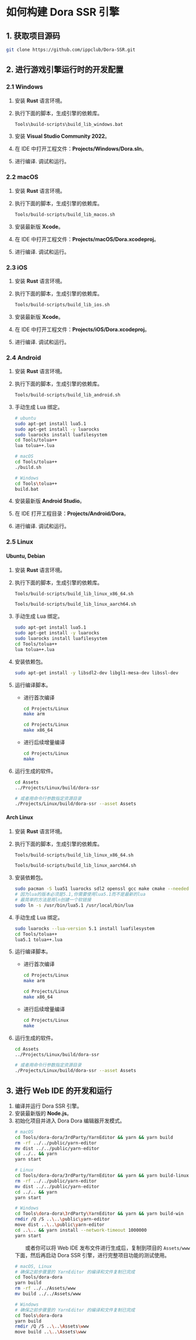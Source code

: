 # 如何构建 Dora SSR 引擎

## 1. 获取项目源码

```sh
git clone https://github.com/ippclub/Dora-SSR.git
```

## 2. 进行游戏引擎运行时的开发配置

### 2.1 Windows

1. 安装 **Rust** 语言环境。

2. 执行下面的脚本，生成引擎的依赖库。
	```sh
	Tools\build-scripts\build_lib_windows.bat
	```

3. 安装 **Visual Studio Community 2022**。

4. 在 IDE 中打开工程文件：**Projects/Windows/Dora.sln**。

5. 进行编译. 调试和运行。

### 2.2 macOS

1. 安装 **Rust** 语言环境。

2. 执行下面的脚本，生成引擎的依赖库。
	```sh
	Tools/build-scripts/build_lib_macos.sh
	```

3. 安装最新版 **Xcode**。

4. 在 IDE 中打开工程文件：**Projects/macOS/Dora.xcodeproj**。

5. 进行编译. 调试和运行。

### 2.3 iOS

1. 安装 **Rust** 语言环境。

2. 执行下面的脚本，生成引擎的依赖库。
	```sh
	Tools/build-scripts/build_lib_ios.sh
	```

3. 安装最新版 **Xcode**。

4. 在 IDE 中打开工程文件：**Projects/iOS/Dora.xcodeproj**。

5. 进行编译. 调试和运行。

### 2.4 Android

1. 安装 **Rust** 语言环境。

2. 执行下面的脚本，生成引擎的依赖库。
	```sh
	Tools/build-scripts/build_lib_android.sh
	```

3. 手动生成 Lua 绑定。
	```sh
	# ubuntu
	sudo apt-get install lua5.1
	sudo apt-get install -y luarocks
	sudo luarocks install luafilesystem
	cd Tools/tolua++
	lua tolua++.lua

	# macOS
	cd Tools/tolua++
	./build.sh

	# Windows
	cd Tools\tolua++
	build.bat
	```

4. 安装最新版 **Android Studio**。
5. 在 IDE 打开工程目录：**Projects/Android/Dora**。
6. 进行编译. 调试和运行。

### 2.5 Linux

#### Ubuntu, Debian

1. 安装 **Rust** 语言环境。

2. 执行下面的脚本，生成引擎的依赖库。
	```sh title="在 x86_64 架构上"
	Tools/build-scripts/build_lib_linux_x86_64.sh
	```

	```sh title="在 ARM64 架构上"
	Tools/build-scripts/build_lib_linux_aarch64.sh
	```

3. 手动生成 Lua 绑定。
	```sh
	sudo apt-get install lua5.1
	sudo apt-get install -y luarocks
	sudo luarocks install luafilesystem
	cd Tools/tolua++
	lua tolua++.lua
	```

4. 安装依赖包。
	```sh
	sudo apt-get install -y libsdl2-dev libgl1-mesa-dev libssl-dev
	```

5. 运行编译脚本。

	- 进行首次编译
		```sh title="在 ARM 架构上"
		cd Projects/Linux
		make arm
		```

		```sh title="在 x86_64 架构上"
		cd Projects/Linux
		make x86_64
		```

	- 进行后续增量编译
		```sh
		cd Projects/Linux
		make
		```

6. 运行生成的软件。
	```sh
	cd Assets
	../Projects/Linux/build/dora-ssr

	# 或者用命令行参数指定资源目录
	./Projects/Linux/build/dora-ssr --asset Assets
	```

#### Arch Linux

1. 安装 **Rust** 语言环境。

2. 执行下面的脚本，生成引擎的依赖库。
	```sh title="在 x86_64 架构上"
	Tools/build-scripts/build_lib_linux_x86_64.sh
	```

	```sh title="在 ARM64 架构上"
	Tools/build-scripts/build_lib_linux_aarch64.sh
	```

3. 安装依赖包。
	```sh
	sudo pacman -S lua51 luarocks sdl2 openssl gcc make cmake --needed
	# 因为lua的版本必须是5.1,你需要使用lua5.1而不是最新的lua
	# 最简单的方法是用ln创建一个软链接
	sudo ln -s /usr/bin/lua5.1 /usr/local/bin/lua
	```

4. 手动生成 Lua 绑定。
	```sh
	sudo luarocks --lua-version 5.1 install luafilesystem
	cd Tools/tolua++
	lua5.1 tolua++.lua
	```

5. 运行编译脚本。

	- 进行首次编译
		```sh title="在 ARM 架构上"
		cd Projects/Linux
		make arm
		```

		```sh title="在 x86_64 架构上"
		cd Projects/Linux
		make x86_64
		```

	- 进行后续增量编译
		```sh
		cd Projects/Linux
		make
		```

6. 运行生成的软件。
	```sh
	cd Assets
	../Projects/Linux/build/dora-ssr

	# 或者用命令行参数指定资源目录
	./Projects/Linux/build/dora-ssr --asset Assets
	```

## 3. 进行 Web IDE 的开发和运行

1. 编译并运行 Dora SSR 引擎。
2. 安装最新版的 **Node.js**。
3. 初始化项目并进入 Dora Dora 编辑器开发模式。
	```sh
	# macOS
	cd Tools/dora-dora/3rdParty/YarnEditor && yarn && yarn build
	rm -rf ../../public/yarn-editor
	mv dist ../../public/yarn-editor
	cd ../.. && yarn
	yarn start
	```
	```sh
	# Linux
	cd Tools/dora-dora/3rdParty/YarnEditor && yarn && yarn build-linux
	rm -rf ../../public/yarn-editor
	mv dist ../../public/yarn-editor
	cd ../.. && yarn
	yarn start
	```
	```sh
	# Windows
	cd Tools\dora-dora\3rdParty\YarnEditor && yarn && yarn build-win
	rmdir /Q /S ..\..\public\yarn-editor
	move dist ..\..\public\yarn-editor
	cd ..\.. && yarn install --network-timeout 1000000
	yarn start
	```
	&emsp;&emsp;或者你可以将 Web IDE 发布文件进行生成后，复制到项目的 `Assets/www` 下面，然后再启动 Dora SSR 引擎，进行完整项目功能的测试使用。
	```sh
	# macOS, Linux
	# 确保之前步骤里的 YarnEditor 的编译和文件复制已完成
	cd Tools/dora-dora
	yarn build
	rm -rf ../../Assets/www
	mv build ../../Assets/www
	```
	```sh
	# Windows
	# 确保之前步骤里的 YarnEditor 的编译和文件复制已完成
	cd Tools\dora-dora
	yarn build
	rmdir /Q /S ..\..\Assets\www
	move build ..\..\Assets\www
	```
